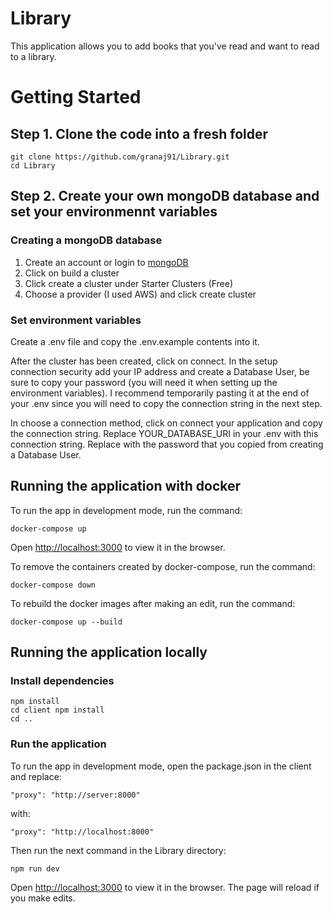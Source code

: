 # Library
This application allows you to add books that you've read and want to read to a library.

# Getting Started
## Step 1. Clone the code into a fresh folder
```
git clone https://github.com/granaj91/Library.git
cd Library
```

## Step 2. Create your own mongoDB database and set your environmennt variables
### Creating a mongoDB database
1. Create an account or login to [mongoDB](https://account.mongodb.com/account/login)
2. Click on build a cluster
3. Click create a cluster under Starter Clusters (Free)
4. Choose a provider (I used AWS) and click create cluster

### Set environment variables
Create a .env file and copy the .env.example contents into it.

After the cluster has been created, click on connect. In the setup connection security add your IP address and create a Database User, be sure to copy your password (you will need it when setting up the environment variables). I recommend temporarily pasting it at the end of your .env since you will need to copy the connection string in the next step.

In choose a connection method, click on connect your application and copy the connection string. Replace YOUR_DATABASE_URI in your .env with this connection string. Replace <password> with the password that you copied from creating a Database User.

## Running the application with docker
To run the app in development mode, run the command:

`docker-compose up`

Open [http://localhost:3000](http://localhost:3000) to view it in the browser.

To remove the containers created by docker-compose, run the command:

`docker-compose down`

To rebuild the docker images after making an edit, run the command:

`docker-compose up --build`

## Running the application locally
### Install dependencies
```
npm install
cd client npm install
cd ..
```

### Run the application
To run the app in development mode, open the package.json in the client and replace:

`"proxy": "http://server:8000"`

with:

`"proxy": "http://localhost:8000"`

Then run the next command in the Library directory:

`npm run dev`

Open [http://localhost:3000](http://localhost:3000) to view it in the browser.
The page will reload if you make edits.